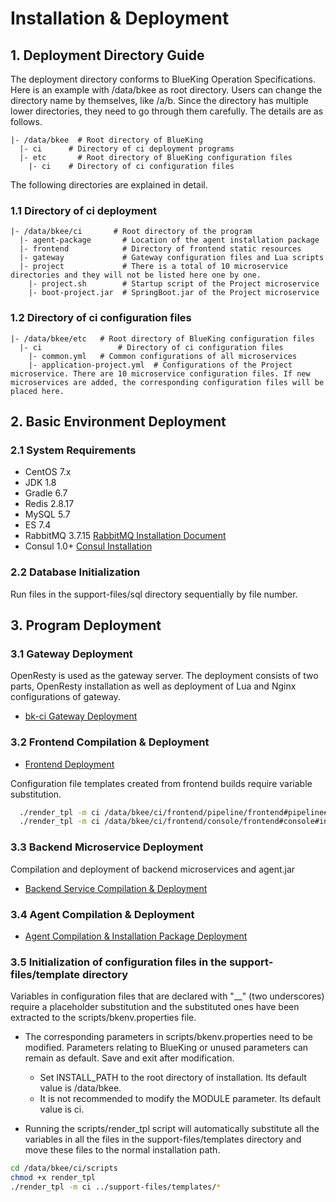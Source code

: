 # Installation & Deployment

## 1. Deployment Directory Guide

The deployment directory conforms to BlueKing Operation Specifications. Here is an example with /data/bkee as root directory. Users can change the directory name by themselves, like /a/b. Since the directory has multiple lower directories, they need to go through them carefully. The details are as follows.

```
|- /data/bkee  # Root directory of BlueKing
  |- ci      # Directory of ci deployment programs
  |- etc       # Root directory of BlueKing configuration files
    |- ci    # Directory of ci configuration files
```

The following directories are explained in detail.

### 1.1 Directory of ci deployment

```
|- /data/bkee/ci       # Root directory of the program
  |- agent-package       # Location of the agent installation package
  |- frontend            # Directory of frontend static resources
  |- gateway             # Gateway configuration files and Lua scripts
  |- project             # There is a total of 10 microservice directories and they will not be listed here one by one.
    |- project.sh        # Startup script of the Project microservice
    |- boot-project.jar  # SpringBoot.jar of the Project microservice
```

### 1.2 Directory of ci configuration files

```
|- /data/bkee/etc   # Root directory of BlueKing configuration files
  |- ci                 # Directory of ci configuration files
    |- common.yml   # Common configurations of all microservices
    |- application-project.yml  # Configurations of the Project microservice. There are 10 microservice configuration files. If new microservices are added, the corresponding configuration files will be placed here.
```

## 2. Basic Environment Deployment

### 2.1 System Requirements

- CentOS 7.x
- JDK 1.8
- Gradle 6.7
- Redis 2.8.17
- MySQL 5.7
- ES 7.4
- RabbitMQ 3.7.15 [RabbitMQ Installation Document](./linux/rabbitmq.en.md)
- Consul 1.0+ [Consul Installation](./linux/consul.en.md)

### 2.2 Database Initialization

Run files in the support-files/sql directory sequentially by file number.

## 3. Program Deployment

### 3.1 Gateway Deployment

OpenResty is used as the gateway server. The deployment consists of two parts, OpenResty installation as well as deployment of Lua and Nginx configurations of gateway.

- [bk-ci Gateway Deployment](./linux/gateway.en.md)

### 3.2 Frontend Compilation & Deployment

- [Frontend Deployment](./linux/frontend.en.md)

Configuration file templates created from frontend builds require variable substitution.

```bash
  ./render_tpl -m ci /data/bkee/ci/frontend/pipeline/frontend#pipeline#index.html
  ./render_tpl -m ci /data/bkee/ci/frontend/console/frontend#console#index.html
```

### 3.3 Backend Microservice Deployment

Compilation and deployment of backend microservices and agent.jar

- [Backend Service Compilation & Deployment](./linux/backend.en.md)

### 3.4 Agent Compilation & Deployment

- [Agent Compilation & Installation Package Deployment](./linux/agent.en.md)

### 3.5 Initialization of configuration files in the support-files/template directory

Variables in configuration files that are declared with "__" (two underscores) require a placeholder substitution and the substituted ones have been extracted to the scripts/bkenv.properties file.

- The corresponding parameters in scripts/bkenv.properties need to be modified. Parameters relating to BlueKing or unused parameters can remain as default. Save and exit after modification.

  - Set INSTALL_PATH to the root directory of installation. Its default value is /data/bkee.
  - It is not recommended to modify the MODULE parameter. Its default value is ci.

- Running the scripts/render_tpl script will automatically substitute all the variables in all the files in the support-files/templates directory and move these files to the normal installation path.

```bash
cd /data/bkee/ci/scripts
chmod +x render_tpl
./render_tpl -m ci ../support-files/templates/*
```
